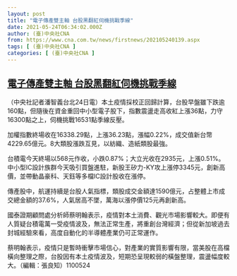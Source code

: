 ```yaml
---
layout: post
title: "電子傳產雙主軸 台股黑翻紅伺機挑戰季線"
date: 2021-05-24T06:34:02.000Z
author: (臺)中央社CNA
from: https://www.cna.com.tw/news/firstnews/202105240139.aspx
tags: [ (臺)中央社CNA ]
categories: [ (臺)中央社CNA ]
---
```

<!--1621838042000-->
[電子傳產雙主軸 台股黑翻紅伺機挑戰季線](https://www.cna.com.tw/news/firstnews/202105240139.aspx)
------

<div>
<div></div><div class="paragraph"><p>（中央社記者潘智義台北24日電）本土疫情採校正回歸計算，台股早盤雖下跌逾160點，但隨後在資金重回中小型電子股下，指數震盪走高收紅上漲36點，力守16300點之上，伺機挑戰16531點季線反壓。</p><p>加權指數終場收在16338.29點，上漲36.23點，漲幅0.22%，成交值新台幣4229.65億元。8大類股漲跌互見，以紡織、造紙類股最強。</p><p>台積電今天終場以568元作收，小跌0.87%；大立光收在2935元，上漲0.51%。中小型IC設計族群今天吸引買盤進駐，新股王矽力-KY攻上漲停3345元，創新高價，並帶動晶豪科、天鈺等多檔IC設計股收在漲停。</p><p>傳產股中，航運持續是台股人氣指標，類股成交金額達1590億元，占整體上市成交總金額的37.6%，人氣居高不墜，萬海以漲停價125元再創新高。</p><p>國泰證期顧問處分析師蔡明翰表示，疫情對本土消費、觀光市場影響較大。即便有人質疑台積電萬一受疫情波及，無法正常生產，將重創台灣經濟；但從新加坡過去封城經驗來看，高度自動化的半導體產業仍可正常運作。</p><p>蔡明翰表示，疫情只是暫時衝擊市場信心，對產業的實質影響有限，當美股在高檔橫向整理之際，台股因有本土疫情波及，短期恐呈現較弱的橫盤整理，震盪幅度較大。（編輯：張良知）1100524</p></div>
</div>
